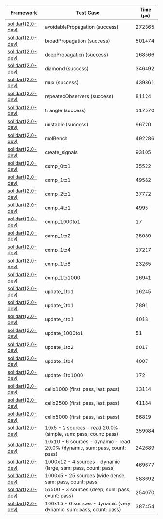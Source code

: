 | Framework | Test Case | Time (μs) |
| --- | --- | --- |
| [solidart(2.0-dev)](https://github.com/nank1ro/solidart/tree/dev) | avoidablePropagation (success) | 272365 |
| [solidart(2.0-dev)](https://github.com/nank1ro/solidart/tree/dev) | broadPropagation (success) | 501474 |
| [solidart(2.0-dev)](https://github.com/nank1ro/solidart/tree/dev) | deepPropagation (success) | 168566 |
| [solidart(2.0-dev)](https://github.com/nank1ro/solidart/tree/dev) | diamond (success) | 346492 |
| [solidart(2.0-dev)](https://github.com/nank1ro/solidart/tree/dev) | mux (success) | 439861 |
| [solidart(2.0-dev)](https://github.com/nank1ro/solidart/tree/dev) | repeatedObservers (success) | 81124 |
| [solidart(2.0-dev)](https://github.com/nank1ro/solidart/tree/dev) | triangle (success) | 117570 |
| [solidart(2.0-dev)](https://github.com/nank1ro/solidart/tree/dev) | unstable (success) | 96720 |
| [solidart(2.0-dev)](https://github.com/nank1ro/solidart/tree/dev) | molBench | 492286 |
| [solidart(2.0-dev)](https://github.com/nank1ro/solidart/tree/dev) | create_signals | 93105 |
| [solidart(2.0-dev)](https://github.com/nank1ro/solidart/tree/dev) | comp_0to1 | 35522 |
| [solidart(2.0-dev)](https://github.com/nank1ro/solidart/tree/dev) | comp_1to1 | 49582 |
| [solidart(2.0-dev)](https://github.com/nank1ro/solidart/tree/dev) | comp_2to1 | 37772 |
| [solidart(2.0-dev)](https://github.com/nank1ro/solidart/tree/dev) | comp_4to1 | 4995 |
| [solidart(2.0-dev)](https://github.com/nank1ro/solidart/tree/dev) | comp_1000to1 | 17 |
| [solidart(2.0-dev)](https://github.com/nank1ro/solidart/tree/dev) | comp_1to2 | 35089 |
| [solidart(2.0-dev)](https://github.com/nank1ro/solidart/tree/dev) | comp_1to4 | 17217 |
| [solidart(2.0-dev)](https://github.com/nank1ro/solidart/tree/dev) | comp_1to8 | 23265 |
| [solidart(2.0-dev)](https://github.com/nank1ro/solidart/tree/dev) | comp_1to1000 | 16941 |
| [solidart(2.0-dev)](https://github.com/nank1ro/solidart/tree/dev) | update_1to1 | 16245 |
| [solidart(2.0-dev)](https://github.com/nank1ro/solidart/tree/dev) | update_2to1 | 7891 |
| [solidart(2.0-dev)](https://github.com/nank1ro/solidart/tree/dev) | update_4to1 | 4018 |
| [solidart(2.0-dev)](https://github.com/nank1ro/solidart/tree/dev) | update_1000to1 | 51 |
| [solidart(2.0-dev)](https://github.com/nank1ro/solidart/tree/dev) | update_1to2 | 8017 |
| [solidart(2.0-dev)](https://github.com/nank1ro/solidart/tree/dev) | update_1to4 | 4007 |
| [solidart(2.0-dev)](https://github.com/nank1ro/solidart/tree/dev) | update_1to1000 | 172 |
| [solidart(2.0-dev)](https://github.com/nank1ro/solidart/tree/dev) | cellx1000 (first: pass, last: pass) | 13114 |
| [solidart(2.0-dev)](https://github.com/nank1ro/solidart/tree/dev) | cellx2500 (first: pass, last: pass) | 41184 |
| [solidart(2.0-dev)](https://github.com/nank1ro/solidart/tree/dev) | cellx5000 (first: pass, last: pass) | 86819 |
| [solidart(2.0-dev)](https://github.com/nank1ro/solidart/tree/dev) | 10x5 - 2 sources - read 20.0% (simple, sum: pass, count: pass) | 359084 |
| [solidart(2.0-dev)](https://github.com/nank1ro/solidart/tree/dev) | 10x10 - 6 sources - dynamic - read 20.0% (dynamic, sum: pass, count: pass) | 242689 |
| [solidart(2.0-dev)](https://github.com/nank1ro/solidart/tree/dev) | 1000x12 - 4 sources - dynamic (large, sum: pass, count: pass) | 469677 |
| [solidart(2.0-dev)](https://github.com/nank1ro/solidart/tree/dev) | 1000x5 - 25 sources (wide dense, sum: pass, count: pass) | 583692 |
| [solidart(2.0-dev)](https://github.com/nank1ro/solidart/tree/dev) | 5x500 - 3 sources (deep, sum: pass, count: pass) | 254070 |
| [solidart(2.0-dev)](https://github.com/nank1ro/solidart/tree/dev) | 100x15 - 6 sources - dynamic (very dynamic, sum: pass, count: pass) | 387454 |
